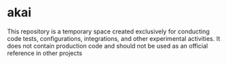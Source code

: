 # akai
This repository is a temporary space created exclusively for conducting code tests, configurations, integrations, and other experimental activities. It does not contain production code and should not be used as an official reference in other projects
